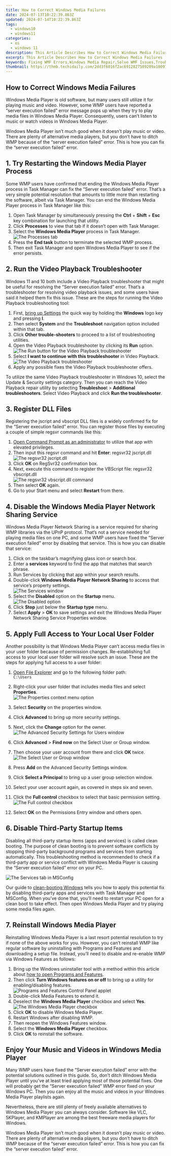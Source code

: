 ```yaml
---
title: How to Correct Windows Media Failures
date: 2024-07-13T10:22:39.863Z
updated: 2024-07-14T10:22:39.863Z
tags:
  - windows10
  - windows11
categories:
  - os
  - windows 11
description: This Article Describes How to Correct Windows Media Failures
excerpt: This Article Describes How to Correct Windows Media Failures
keywords: Fixing WMF Errors,Windows Media Repair,Solve WMF Issues,Troubleshoot Media Failures,Rectify Media Problems (Windows),Correct WMF Errors Quickly,Resolve Windows Media Glitches
thumbnail: https://thmb.techidaily.com/2dd3f6016f2ac6912827509209a1009782287114c5fe49411fd5c4ce5c94643b.jpg
---
```


## How to Correct Windows Media Failures

 Windows Media Player is old software, but many users still utilize it for playing music and video. However, some WMP users have reported a “server execution failed” error message pops up when they try to play media files in Windows Media Player. Consequently, users can’t listen to music or watch videos in Windows Media Player.

 Windows Media Player isn’t much good when it doesn’t play music or video. There are plenty of alternative media players, but you don’t have to ditch WMP because of the “server execution failed” error. This is how you can fix the “server execution failed” error.

## 1\. Try Restarting the Windows Media Player Process

 Some WMP users have confirmed that ending the Windows Media Player process in Task Manager can fix the “Server execution failed” error. That’s a very simple potential resolution that amounts to little more than restarting the software, albeit via Task Manager. You can end the Windows Media Player process in Task Manager like this:

1. Open Task Manager by simultaneously pressing the **Ctrl** \+ **Shift** \+ **Esc** key combination for launching that utility.
2. Click **Processes** to view that tab if it doesn’t open with Task Manager.
3. Select the **Windows Media Player** process in Task Manager.  
![The Processes tab](https://static1.makeuseofimages.com/wordpress/wp-content/uploads/2023/05/the-process-tab.jpg)
4. Press the **End task** button to terminate the selected WMP process.
5. Then exit Task Manager and open Windows Media Player to see if the error persists.

## 2\. Run the Video Playback Troubleshooter

 Windows 11 and 10 both include a Video Playback troubleshooter that might be useful for resolving the “Server execution failed” error. That’s a troubleshooter for resolving video playback issues, and some users have said it helped them fix this issue. These are the steps for running the Video Playback troubleshooting tool:

1. First, [bring up Settings](https://www.makeuseof.com/windows-ways-to-open-system-settings/) the quick way by holding the **Windows** logo key and pressing **I**.
2. Then select **System** and the **Troubleshoot** navigation option included within that tab.
3. Click **Other trouble-shooters** to proceed to a list of troubleshooting utilities.
4. Open the Video Playback troubleshooter by clicking its **Run** option.  
![The Run button for the Video Playback troubleshooter](https://static1.makeuseofimages.com/wordpress/wp-content/uploads/2023/05/the-video-playback-troubleshooter.jpg)
5. Select **I want to continue** **with this troubleshooter** in Video Playback.  
![The Video Playback troubleshooter](https://static1.makeuseofimages.com/wordpress/wp-content/uploads/2023/05/video-playback-troubleshooter.jpg)
6. Apply any possible fixes the Video Playback troubleshooter offers.

 To utilize the same Video Playback troubleshooter in Windows 10, select the Update & Security settings category. Then you can reach the Video Playback repair utility by selecting **Troubleshoo**t > **Additional troubleshooters**. Select Video Playback and click **Run the troubleshooter**.

## 3\. Register DLL Files

 Registering the jscript and vbscript DLL files is a widely confirmed fix for the “Server execution failed” error. You can register those files by executing a couple of simple regsvr commands like this:

1. [Open Command Prompt as an administrator](https://www.makeuseof.com/windows-run-command-prompt-admin/#:~:text=In%20the%20Run%20dialog%20box,Command%20Prompt%20with%20administrative%20privileges.) to utilize that app with elevated privileges.
2. Then input this regsvr command and hit **Enter**: regsvr32 jscript.dll  
![The regsvr32 jscript.dll](https://static1.makeuseofimages.com/wordpress/wp-content/uploads/2023/05/the-regsvr32-command.jpg)
3. Click **OK** on RegSvr32 confirmation box.
4. Next, execute this command to register the VBScript file: regsvr32 vbscript.dll  
![The regsvr32 vbscript.dll command](https://static1.makeuseofimages.com/wordpress/wp-content/uploads/2023/05/the-regsver32-vbscript-command.jpg)
5. Then select **OK** again.
6. Go to your Start menu and select **Restart** from there.

## 4\. Disable the Windows Media Player Network Sharing Service

 Windows Media Player Network Sharing is a service required for sharing WMP libraries via the UPnP protocol. That’s not a service needed for playing media files on one PC, and some WMP users have fixed the “Server execution failed” error by disabling that service. This is how you can disable that service:

1. Click on the taskbar’s magnifying glass icon or search box.
2. Enter a **services** keyword to find the app that matches that search phrase.
3. Run Services by clicking that app within your search results.
4. Double-click **Windows Media Player Network Sharing** to access that service’s property settings.  
![The Services window](https://static1.makeuseofimages.com/wordpress/wp-content/uploads/2023/05/the-services-window2.jpg)
5. Select the **Disabled** option on the **Startup** menu.  
![The Disabled option](https://static1.makeuseofimages.com/wordpress/wp-content/uploads/2023/05/the-disabled-option.jpg)
6. Click **Stop** just below the **Startup type** menu.
7. Select **Apply** \> **OK** to save settings and exit the Windows Media Player Network Sharing Service Properties window.

## 5\. Apply Full Access to Your Local User Folder

 Another possibility is that Windows Media Player can’t access media files in your user folder because of permission changes. Re-establishing full access to your local user folder will resolve such an issue. These are the steps for applying full access to a user folder:

1. [Open File Explorer](https://www.makeuseof.com/windows-open-file-explorer/) and go to the following folder path:  
`C:\Users`
2. Right-click your user folder that includes media files and select **Properties**.  
![The Properties context menu option](https://static1.makeuseofimages.com/wordpress/wp-content/uploads/2023/05/properties-option.jpg)
3. Select **Security** on the properties window.
4. Click **Advanced** to bring up more security settings.
5. Next, click the **Change** option for the owner.  
![The Advanced Security Settings for Users window](https://static1.makeuseofimages.com/wordpress/wp-content/uploads/2023/05/advanced-security-window.jpg)

1. Click **Advanced** \> **Find now** on the Select User or Group window.
2. Then choose your user account from there and click **OK** twice.  
![The Select User or Group window](https://static1.makeuseofimages.com/wordpress/wp-content/uploads/2023/05/select-user-or-group.jpg)
3. Press **Add** on the Advanced Security Settings window.
4. Click **Select a Principal** to bring up a user group selection window.
5. Select your user account again, as covered in steps six and seven.
6. Click the **Full control** checkbox to select that basic permission setting.  
![The Full control checkbox](https://static1.makeuseofimages.com/wordpress/wp-content/uploads/2023/05/the-full-control-option.jpg)
7. Select **OK** on the Permissions Entry window and others open.

## 6\. Disable Third-Party Startup Items

 Disabling all third-party startup items (apps and services) is called clean booting. The purpose of clean booting is to prevent software conflicts by stopping third-party background programs and services from starting automatically. This troubleshooting method is recommended to check if a third-party app or service conflict with Windows Media Player is causing the “Server execution failed” error on your PC.

![The Services tab in MSConfig](https://static1.makeuseofimages.com/wordpress/wp-content/uploads/2023/05/services-tab-in-msconfig.jpg)

 Our guide to [clean-booting Windows](https://www.makeuseof.com/clean-boot-windows-11/) tells you how to apply this potential fix by disabling third-party apps and services with Task Manager and MSConfig. When you’ve done that, you’ll need to restart your PC open for a clean boot to take effect. Then open Windows Media Player and try playing some media files again.

## 7\. Reinstall Windows Media Player

 Reinstalling Windows Media Player is a last resort potential resolution to try if none of the above works for you. However, you can’t reinstall WMP like regular software by uninstalling with Programs and Features and downloading a setup file. Instead, you’ll need to disable and re-enable WMP via Windows Features as follows:

1. Bring up the Windows uninstaller tool with a method within this article about [how to open Programs and Features](https://www.makeuseof.com/windows-open-programs-and-features-tool/).
2. Then click **Turn Windows features on or off** to bring up a utility for enabling/disabling features.  
![Programs and Features Control Panel applet](https://static1.makeuseofimages.com/wordpress/wp-content/uploads/2023/05/programs-and-features-window.jpg)
3. Double-click Media Features to extend it.
4. Deselect the **Windows Media Player** checkbox and select **Yes**.  
![The Windows Media Player checkbox](https://static1.makeuseofimages.com/wordpress/wp-content/uploads/2023/05/the-windows-media-player-checkbox.jpg)
5. Click **OK** to disable Windows Media Player.
6. Restart Windows after disabling WMP.
7. Then reopen the Windows Features window.
8. Select the **Windows Media Player** checkbox.
9. Click **OK** to reinstall the software.

## Enjoy Your Music and Videos in Windows Media Player

 Many WMP users have fixed the “Server execution failed” error with the potential solutions outlined in this guide. So, don’t ditch Windows Media Player until you’ve at least tried applying most of those potential fixes. One will probably get the “Server execution failed” WMP error fixed on your Windows PC. Then you can enjoy all the music and videos in your Windows Media Player playlists again.

 Nevertheless, there are still plenty of freely available alternatives to Windows Media Player you can always consider. Software like VLC, 5KPlayer, and KMPlayer are among the best freeware media players for Windows.

 Windows Media Player isn’t much good when it doesn’t play music or video. There are plenty of alternative media players, but you don’t have to ditch WMP because of the “server execution failed” error. This is how you can fix the “server execution failed” error.



<ins class="adsbygoogle"
      style="display:block"
      data-ad-client="ca-pub-7571918770474297"
      data-ad-slot="8358498916"
      data-ad-format="auto"
      data-full-width-responsive="true"></ins>


